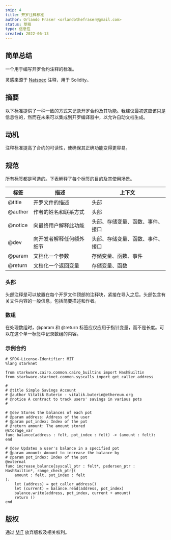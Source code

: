 ```yaml
---
snip: 4
title: 开罗注释标准
author: Orlando Fraser <orlandothefraser@gmail.com>
status: 草稿
type: 信息性
created: 2022-06-13
---
```


## 简单总结

一个用于编写开罗合约注释的标准。

灵感来源于 [Natspec](https://docs.soliditylang.org/en/v0.8.14/natspec-format.html) 注释，用于 Solidity。

## 摘要

以下标准提供了一种一致的方式来记录开罗合约及其功能。我建议最初这应该只是信息性的，然而在未来可以集成到开罗编译器中，以允许自动文档生成。

## 动机

注释标准提高了合约的可读性，使确保其正确功能变得更容易。

## 规范

所有标签都是可选的。下表解释了每个标签的目的及其使用场景。

| 标签     | 描述                                     | 上下文                                               |
|---------|-------------------------------------------|-------------------------------------------------------|
| @title  | 开罗文件的描述                           | 头部                                                |
| @author | 作者的姓名和联系方式                     | 头部                                                |
| @notice | 向最终用户解释此功能                     | 头部、存储变量、函数、事件、接口                    |
| @dev    | 向开发者解释任何额外细节                 | 头部、存储变量、函数、事件、接口                    |
| @param  | 文档化一个参数                           | 存储变量、函数、事件                                 |
| @return | 文档化一个返回变量                       | 存储变量、函数                                      |

### 头部

头部注释是可以放置在每个开罗文件顶部的注释块，紧接在导入之后。头部包含有关文件内容的一般信息，包括简要描述和作者。

### 数组

在处理数组时，@param 和 @return 标签应仅应用于指针变量，而不是长度。可以在这个单一标签中记录数组的内容。

### 示例合约
```
# SPDX-License-Identifier: MIT
%lang starknet

from starkware.cairo.common.cairo_builtins import HashBuiltin
from starkware.starknet.common.syscalls import get_caller_address

#
# @title Simple Savings Account
# @author Vitalik Buterin - vitalik.buterin@ethereum.org
# @notice A contract to track users' savings in various pots
#

# @dev Stores the balances of each pot
# @param address: Address of the user
# @param pot_index: Index of the pot
# @return amount: The amount stored
@storage_var
func balance(address : felt, pot_index : felt) -> (amount : felt):
end

# @dev Updates a user's balance in a specified pot
# @param amount: Amount to increase the balance by
# @param pot_index: Index of the pot
@external
func increase_balance{syscall_ptr : felt*, pedersen_ptr : HashBuiltin*, range_check_ptr}(
    amount : felt, pot_index : felt
):
    let (address) = get_caller_address()
    let (current) = balance.read(address, pot_index)
    balance.write(address, pot_index, current + amount)
    return ()
end
```

## 版权

通过 [MIT](../LICENSE) 放弃版权及相关权利。